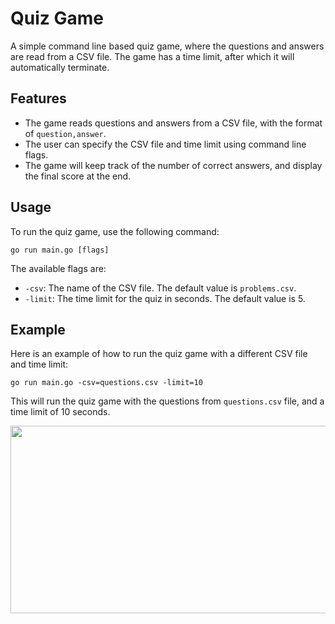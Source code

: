 # Quiz Game

A simple command line based quiz game, where the questions and answers are read from a CSV file. The game has a time limit, after which it will automatically terminate.

## Features

- The game reads questions and answers from a CSV file, with the format of `question,answer`.
- The user can specify the CSV file and time limit using command line flags.
- The game will keep track of the number of correct answers, and display the final score at the end.

## Usage

To run the quiz game, use the following command:
```
go run main.go [flags]
```

The available flags are:

- `-csv`: The name of the CSV file. The default value is `problems.csv`.
- `-limit`: The time limit for the quiz in seconds. The default value is 5.

## Example

Here is an example of how to run the quiz game with a different CSV file and time limit:

```
go run main.go -csv=questions.csv -limit=10
```
This will run the quiz game with the questions from `questions.csv` file, and a time limit of 10 seconds.

<img src="[https://example.com/image.png](https://wallpaperaccess.com/full/5750684.jpg)" width="700" height="300">
